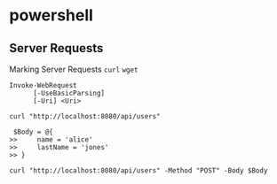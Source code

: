 # powershell

## Server Requests

Marking Server Requests `curl` `wget`

```
Invoke-WebRequest
      [-UseBasicParsing]
      [-Uri] <Uri>

curl "http://localhost:8080/api/users"
```

```
 $Body = @{
>>     name = 'alice'
>>     lastName = 'jones'
>> }

curl "http://localhost:8080/api/users" -Method "POST" -Body $Body
```